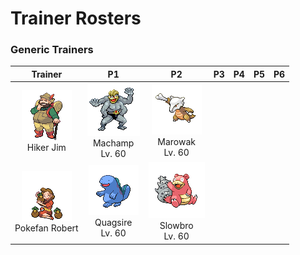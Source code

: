 # Trainer Rosters

### Generic Trainers

| Trainer | P1 | P2 | P3 | P4 | P5 | P6 |
|:-------:|:--:|:--:|:--:|:--:|:--:|:--:|
| ![Hiker Jim](../../assets/trainers/hiker.png "Hiker Jim")<br>Hiker Jim | ![Machamp](../../assets/sprites/machamp/front.gif "Machamp")<br>Machamp<br>Lv. 60 | ![Marowak](../../assets/sprites/marowak/front.gif "Marowak")<br>Marowak<br>Lv. 60 |
| ![Pokefan Robert](../../assets/trainers/pokefan.png "Pokefan Robert")<br>Pokefan Robert | ![Quagsire](../../assets/sprites/quagsire/front.gif "Quagsire")<br>Quagsire<br>Lv. 60 | ![Slowbro](../../assets/sprites/slowbro/front.gif "Slowbro")<br>Slowbro<br>Lv. 60 |

